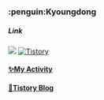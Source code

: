 <!--
**iamkyoungdong/iamkyoungdong** is a ✨ _special_ ✨ repository because its `README.md` (this file) appears on your GitHub profile.

introduction

Name

visiter's number

most used language

tistory link

my activity-> activity log

my project
-Link1
-Link2

study
-link1
-link2
.
.
.


-->

<H3>:penguin:Kyoungdong</H3>
<H5>Link</H5>
<a href="https://github.com/iamkyoungdong"><img src="https://hits.seeyoufarm.com/api/count/incr/badge.svg?url=https%3A%2F%2Fgithub.com%2Fiamkyoungdong&count_bg=%23000000&title_bg=%23000000&icon=github.svg&icon_color=%23FFFFFF&title=hits&edge_flat=false"/></a>
<a> <a href = "https://iamkyoungdong.tistory.com/"> <img alt="Tistory" src ="https://img.shields.io/badge/Tistory-white.svg?&style=for-the-badge"/>

<H4>
<a href="https://github.com/iamkyoungdong/iamkyoungdong/blob/main/ActivityLog.md" target="_blank">✨My Activity</a>
  </H4>
<H4>
<a href="https://iamkyoungdong.tistory.com/" target="_blank">💫Tistory Blog</a>
  </H4>


